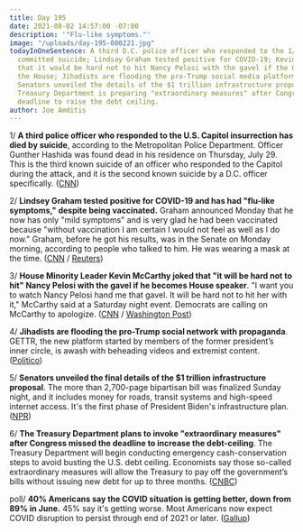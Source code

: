 ```yaml
---
title: Day 195
date: 2021-08-02 14:57:00 -07:00
description: '"Flu-like symptoms."'
image: "/uploads/day-195-080221.jpg"
todayInOneSentence: A third D.C. police officer who responded to the 1/6 insurrection
  committed suicide; Lindsay Graham tested positive for COVID-19; Kevin McCarthy joked
  that it would be hard not to hit Nancy Pelosi with the gavel if the GOP wins back
  the House; Jihadists are flooding the pro-Trump social media platform with propaganda;
  Senators unveiled the details of the $1 trillion infrastructure proposal; and the
  Treasury Department is preparing "extraordinary measures" after Congress miss the
  deadline to raise the debt ceiling.
author: Joe Amditis
---
```


1/ **A third police officer who responded to the U.S. Capitol insurrection has died by suicide**, according to the Metropolitan Police Department. Officer Gunther Hashida was found dead in his residence on Thursday, July 29. This is the third known suicide of an officer who responded to the Capitol during the attack, and it is the second known suicide by a D.C. officer specifically. ([CNN](https://www.cnn.com/2021/08/02/politics/dc-metropolitan-police-officer-suicide-january-6-capitol-riot/index.html))

2/ **Lindsey Graham tested positive for COVID-19 and has had "flu-like symptoms," despite being vaccinated.** Graham announced Monday that he now has only "mild symptoms" and is very glad he had been vaccinated because "without vaccination I am certain I would not feel as well as I do now." Graham, before he got his results, was in the Senate on Monday morning, according to people who talked to him. He was wearing a mask at the time. ([CNN](https://www.cnn.com/2021/08/02/politics/lindsey-graham-covid-19/index.html) / [Reuters](https://www.reuters.com/world/us/lindsey-graham-says-he-has-tested-positive-covid-19-2021-08-02/))

3/ **House Minority Leader Kevin McCarthy joked that "it will be hard not to hit" Nancy Pelosi with the gavel if he becomes House speaker**. "I want you to watch Nancy Pelosi hand me that gavel. It will be hard not to hit her with it," McCarthy said at a Saturday night event. Democrats are calling on McCarthy to apologize. ([CNN](https://www.cnn.com/2021/08/01/politics/kevin-mccarthy-nancy-pelosi-gavel/index.html) / [Washington Post](https://www.washingtonpost.com/politics/2021/08/01/democrats-call-mccarthy-apologize-after-he-said-it-will-be-hard-not-hit-pelosi-with-gavel/))

4/ **Jihadists are flooding the pro-Trump social network with propaganda**. GETTR, the new platform started by members of the former president’s inner circle, is awash with beheading videos and extremist content. ([Politico](https://www.politico.com/news/2021/08/02/trump-gettr-social-media-isis-502078))

5/ **Senators unveiled the final details of the $1 trillion infrastructure proposal**. The more than 2,700-page bipartisan bill was finalized Sunday night, and it includes money for roads, transit systems and high-speed internet access. It's the first phase of President Biden's infrastructure plan. ([NPR](https://www.npr.org/2021/08/01/1023582491/its-in-and-big-senators-unveil-1t-infrastructure-proposal))

6/ **The Treasury Department plans to invoke "extraordinary measures" after Congress missed the deadline to increase the debt-ceiling**. The Treasury Department will begin conducting emergency cash-conservation steps to avoid busting the U.S. debt ceiling. Economists say those so-called extraordinary measures will allow the Treasury to pay off the government’s bills without issuing new debt for up to three months. ([CNBC](https://www.cnbc.com/2021/08/02/treasury-to-invoke-extraordinary-measures-as-debt-ceiling-returns.html))

poll/ **40% Americans say the COVID situation is getting better, down from 89% in June.** 45% say it's getting worse. Most Americans now expect COVID disruption to persist through end of 2021 or later. ([Gallup](https://news.gallup.com/poll/353003/americans-optimism-covid-dashed-cases-surge.aspx))